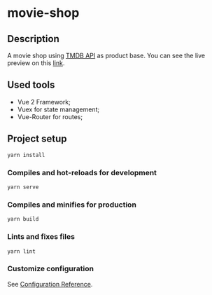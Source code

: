 # movie-shop

## Description
A movie shop using [TMDB API](https://www.themoviedb.org/) as product base.  You can see the live preview on this [link](https://movie-shop-eight.vercel.app/).

## Used tools
- Vue 2 Framework; 
- Vuex for state management;
- Vue-Router for routes; 

## Project setup
```
yarn install
```

### Compiles and hot-reloads for development
```
yarn serve
```

### Compiles and minifies for production
```
yarn build
```

### Lints and fixes files
```
yarn lint
```

### Customize configuration
See [Configuration Reference](https://cli.vuejs.org/config/).
